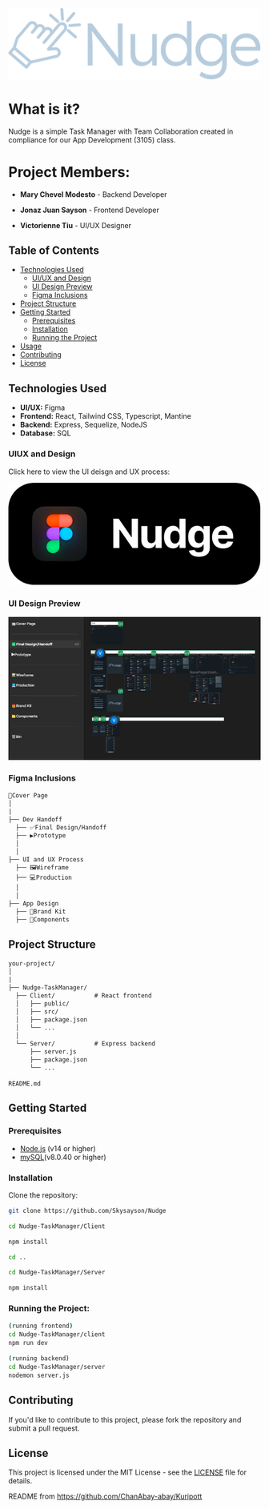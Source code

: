 ![Alt text](https://github.com/Skysayson/Nudge/blob/stable/Nudge-TaskManager/client/src/assets/Group%201.svg) <br>

# What is it?
Nudge is a simple Task Manager with Team Collaboration created in compliance for our App Development (3105) class.

# Project Members:
- **Mary Chevel Modesto** - Backend Developer

- **Jonaz Juan Sayson** - Frontend Developer

- **Victorienne Tiu** - UI/UX Designer 

## Table of Contents

- [Technologies Used](#technologies-used)
  - [UI/UX and Design](#uiux-and-design)
  - [UI Design Preview](#ui-design-preview)
  - [Figma Inclusions](#figma-inclusions)
- [Project Structure](#project-structure)
- [Getting Started](#getting-started)
  - [Prerequisites](#prerequisites)
  - [Installation](#installation)
  - [Running the Project](#running-the-project)
- [Usage](#usage)
- [Contributing](#contributing)
- [License](#license)

## Technologies Used
- **UI/UX:** Figma
- **Frontend:** React, Tailwind CSS, Typescript, Mantine
- **Backend:** Express, Sequelize, NodeJS
- **Database:** SQL

### UIUX and Design

Click here to view the UI deisgn and UX process:

<a href="https://www.figma.com/design/KNiUcVvqErx09mbVHYZ2QI/nudge?node-id=2-4&t=1RhZCWnfLu7DzAq4-1"><img src="https://github.com/Skysayson/Nudge/blob/stable/Nudge-TaskManager/client/src/assets/figmabutton.svg"></img></a>

### UI Design Preview 
<img algin="center" src="https://github.com/Skysayson/Nudge/blob/stable/Nudge-TaskManager/client/src/assets/preview.jpg"></img>

### Figma Inclusions

```
👀Cover Page
│
|
├── Dev Handoff
  ├── ✅Final Design/Handoff
  ├── ▶️Prototype
  │   
  │
├── UI and UX Process
  ├── 🖼️Wireframe
  ├── 💻Production
  │   
  │
├── App Design
  ├── 🎁Brand Kit
  ├── 📁Components
```

## Project Structure

```
your-project/
│
|
├── Nudge-TaskManager/
  ├── Client/           # React frontend
  │   ├── public/
  │   ├── src/
  │   ├── package.json
  │   └── ...
  │
  └── Server/           # Express backend
      ├── server.js
      ├── package.json
      └── ...

README.md
```

## Getting Started

### Prerequisites

- [Node.js](https://nodejs.org/) (v14 or higher)
- [mySQL]([https://](https://dev.mysql.com/downloads/installer/))(v8.0.40 or higher)

### Installation

Clone the repository:

```bash
git clone https://github.com/Skysayson/Nudge
```

```bash
cd Nudge-TaskManager/Client
```

```bash
npm install
```

```bash
cd ..
```

```bash
cd Nudge-TaskManager/Server
```

```bash
npm install
```

### Running the Project:

```bash
(running frontend)
cd Nudge-TaskManager/client
npm run dev
```

```bash
(running backend)
cd Nudge-TaskManager/server
nodemon server.js
```

## Contributing

If you'd like to contribute to this project, please fork the repository and submit a pull request.

## License

This project is licensed under the MIT License - see the [LICENSE](LICENSE) file for details.

README from https://github.com/ChanAbay-abay/Kuripott
